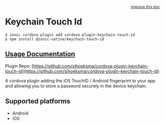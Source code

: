 <a style="float:right;font-size:12px;" href="http://github.com/ionic-team/ionic-native/edit/master/src/@ionic-native/plugins/keychain-touch-id/index.ts#L1">
  Improve this doc
</a>

# Keychain Touch Id

```
$ ionic cordova plugin add cordova-plugin-keychain-touch-id
$ npm install @ionic-native/keychain-touch-id
```

## [Usage Documentation](https://ionicframework.com/docs/native/keychain-touch-id/)

Plugin Repo: [https://github.com/sjhoeksma/cordova-plugin-keychain-touch-id](https://github.com/sjhoeksma/cordova-plugin-keychain-touch-id)

A cordova plugin adding the iOS TouchID / Android fingerprint to your
app and allowing you to store a password securely in the device keychain.

## Supported platforms
- Android
- iOS



